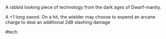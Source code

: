 A rabbid looking piece of technology from the dark ages of Dwarf-manity.

A +1 long sword. On a hit, the wielder may choose to expend an arcane charge to deal an additional 2d8 slashing damage

#tech